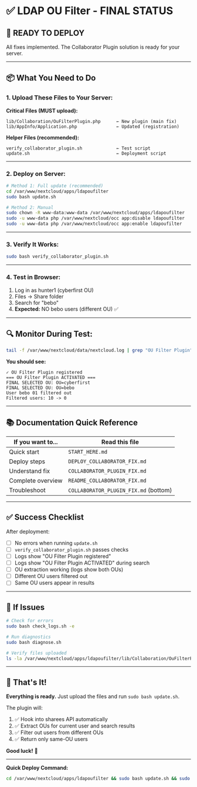 # ✅ LDAP OU Filter - FINAL STATUS

## 🎯 **READY TO DEPLOY**

All fixes implemented. The Collaborator Plugin solution is ready for your server.

---

## 📦 **What You Need to Do**

### **1. Upload These Files to Your Server:**

**Critical Files (MUST upload):**
```
lib/Collaboration/OuFilterPlugin.php      ← New plugin (main fix)
lib/AppInfo/Application.php               ← Updated (registration)
```

**Helper Files (recommended):**
```
verify_collaborator_plugin.sh             ← Test script
update.sh                                 ← Deployment script
```

---

### **2. Deploy on Server:**

```bash
# Method 1: Full update (recommended)
cd /var/www/nextcloud/apps/ldapoufilter
sudo bash update.sh

# Method 2: Manual
sudo chown -R www-data:www-data /var/www/nextcloud/apps/ldapoufilter
sudo -u www-data php /var/www/nextcloud/occ app:disable ldapoufilter
sudo -u www-data php /var/www/nextcloud/occ app:enable ldapoufilter
```

---

### **3. Verify It Works:**

```bash
sudo bash verify_collaborator_plugin.sh
```

---

### **4. Test in Browser:**

1. Log in as hunter1 (cyberfirst OU)
2. Files → Share folder
3. Search for "bebo"  
4. **Expected:** NO bebo users (different OU) ✅

---

## 🔍 **Monitor During Test:**

```bash
tail -f /var/www/nextcloud/data/nextcloud.log | grep "OU Filter Plugin"
```

**You should see:**
```
✓ OU Filter Plugin registered
=== OU Filter Plugin ACTIVATED ===
FINAL SELECTED OU: OU=cyberfirst
FINAL SELECTED OU: OU=bebo
User bebo 01 filtered out
Filtered users: 10 -> 0
```

---

## 📚 **Documentation Quick Reference**

| If you want to... | Read this file |
|------------------|----------------|
| Quick start | `START_HERE.md` |
| Deploy steps | `DEPLOY_COLLABORATOR_FIX.md` |
| Understand fix | `COLLABORATOR_PLUGIN_FIX.md` |
| Complete overview | `README_COLLABORATOR_FIX.md` |
| Troubleshoot | `COLLABORATOR_PLUGIN_FIX.md` (bottom) |

---

## ✅ **Success Checklist**

After deployment:
- [ ] No errors when running `update.sh`
- [ ] `verify_collaborator_plugin.sh` passes checks
- [ ] Logs show "OU Filter Plugin registered"
- [ ] Logs show "OU Filter Plugin ACTIVATED" during search
- [ ] OU extraction working (logs show both OUs)
- [ ] Different OU users filtered out
- [ ] Same OU users appear in results

---

## 🐛 **If Issues**

```bash
# Check for errors
sudo bash check_logs.sh -e

# Run diagnostics
sudo bash diagnose.sh

# Verify files uploaded
ls -la /var/www/nextcloud/apps/ldapoufilter/lib/Collaboration/OuFilterPlugin.php
```

---

## 🎉 **That's It!**

**Everything is ready.** Just upload the files and run `sudo bash update.sh`.

The plugin will:
1. ✅ Hook into sharees API automatically
2. ✅ Extract OUs for current user and search results
3. ✅ Filter out users from different OUs
4. ✅ Return only same-OU users

**Good luck!** 🚀

---

**Quick Deploy Command:**
```bash
cd /var/www/nextcloud/apps/ldapoufilter && sudo bash update.sh && sudo bash verify_collaborator_plugin.sh
```

